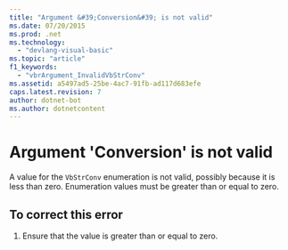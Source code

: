 ```yaml
---
title: "Argument &#39;Conversion&#39; is not valid"
ms.date: 07/20/2015
ms.prod: .net
ms.technology: 
  - "devlang-visual-basic"
ms.topic: "article"
f1_keywords: 
  - "vbrArgument_InvalidVbStrConv"
ms.assetid: a5497ad5-25be-4ac7-91fb-ad117d683efe
caps.latest.revision: 7
author: dotnet-bot
ms.author: dotnetcontent
---
```

# Argument &#39;Conversion&#39; is not valid
A value for the `VbStrConv` enumeration is not valid, possibly because it is less than zero. Enumeration values must be greater than or equal to zero.  
  
## To correct this error  
  
1.  Ensure that the value is greater than or equal to zero.